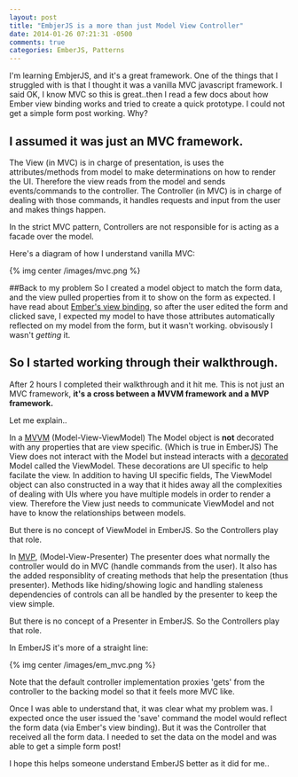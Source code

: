 ```yaml
---
layout: post
title: "EmbjerJS is a more than just Model View Controller"
date: 2014-01-26 07:21:31 -0500
comments: true
categories: EmberJS, Patterns
---
```


I'm learning EmbjerJS, and it's a great framework. One of the things that I struggled with is that I thought it was a vanilla MVC javascript framework.
I said OK, I know MVC so this is great..then I read a few docs about how Ember view binding works and tried to create a quick prototype. 
I could not get a simple form post working. Why?

## I assumed it was just an MVC framework.

The View (in MVC) is in charge of presentation, is uses the attributes/methods from model to make determinations on how to render the UI. 
Therefore the view reads from the model and sends events/commands to the controller. 
The Controller (in MVC) is in charge of dealing with those commands, it handles requests and input from the user and makes things happen.

In the strict MVC pattern, Controllers are not responsible for is acting as a facade over the model. 

Here's a diagram of how I understand vanilla MVC:

{% img center /images/mvc.png %}

##Back to my problem 
So I created a model object to match the form data, and the view pulled properties from it to show on the form as expected.
I have read about [Ember's view binding](http://emberjs.com/guides/templates/binding-element-attributes/), so after the user edited the form and clicked save, I expected my model to have those attributes automatically reflected on my model from the form, but it wasn't working. 
obvisously I wasn't _getting_ it.

## So I started working through their walkthrough.

After 2 hours I completed their walkthrough and it hit me. This is not just an MVC framework,
**it's a cross between a MVVM framework and a MVP framework.**

Let me explain..

In a [MVVM](http://en.wikipedia.org/wiki/Model_View_ViewModel) (Model-View-ViewModel) The Model object is **not** decorated with any properties that are view specific. (Which is true in EmberJS)
The View does not interact with the Model but instead interacts with a [decorated](http://en.wikipedia.org/wiki/Decorator_pattern) Model called the ViewModel.
These decorations are UI specific to help facilate the view.
In addition to having UI specific fields, The ViewModel object can also constructed in a way that it hides away all the complexities of dealing with UIs where you have multiple models in order to render a view.
Therefore the View just needs to communicate ViewModel and not have to know the relationships between models. 

But there is no concept of ViewModel in EmberJS. So the Controllers play that role.

In [MVP](http://en.wikipedia.org/wiki/Model%E2%80%93view%E2%80%93presenter), (Model-View-Presenter) The presenter does what normally the controller would do in MVC (handle commands from the user). 
It also has the added responsiblity of creating methods that help the presentation (thus presenter).
Methods like hiding/showing logic and handling staleness dependencies of controls can all be handled by the presenter to keep the view simple. 

But there is no concept of a Presenter in EmberJS. So the Controllers play that role.


In EmberJS it's more of a straight line:

{% img center /images/em_mvc.png %}

Note that the default controller implementation proxies 'gets' from the controller to the backing model so that it feels more MVC like.

Once I was able to understand that, it was clear what my problem was. I expected once the user issued the 'save' command the model would reflect the form data (via Ember's view binding). 
But it was the Controller that received all the form data. I needed to set the data on the model and was able to get a simple form post!

I hope this helps someone understand EmberJS better as it did for me.. 
